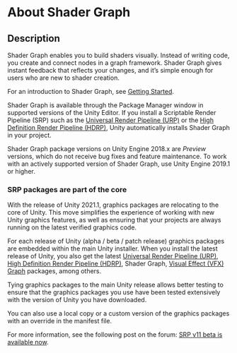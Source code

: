 # About Shader Graph

## Description

Shader Graph enables you to build shaders visually. Instead of writing code, you create and connect nodes in a graph framework. Shader Graph gives instant feedback that reflects your changes, and it’s simple enough for users who are new to shader creation.

For an introduction to Shader Graph, see [Getting Started](Getting-Started.md).

Shader Graph is available through the Package Manager window in supported versions of the Unity Editor. If you install a Scriptable Render Pipeline (SRP) such as the [Universal Render Pipeline (URP)](https://docs.unity3d.com/Manual/urp/urp-introduction.html) or the [High Definition Render Pipeline (HDRP)](https://docs.unity3d.com/Packages/com.unity.render-pipelines.high-definition@latest), Unity automatically installs Shader Graph in your project.

Shader Graph package versions on Unity Engine 2018.x are *Preview* versions, which do not receive bug fixes and feature maintenance. To work with an actively supported version of Shader Graph, use Unity Engine 2019.1 or higher.

### SRP packages are part of the core

With the release of Unity 2021.1, graphics packages are relocating to the core of Unity. This move simplifies the experience of working with new Unity graphics features, as well as ensuring that your projects are always running on the latest verified graphics code.

For each release of Unity (alpha / beta / patch release) graphics packages are embedded within the main Unity installer. When you install the latest release of Unity, you also get the latest [Universal Render Pipeline (URP)](https://docs.unity3d.com/Manual/urp/urp-introduction.html), [High Definition Render Pipeline (HDRP)](https://docs.unity3d.com/Packages/com.unity.render-pipelines.high-definition@latest), Shader Graph, [Visual Effect (VFX) Graph](https://docs.unity3d.com/Packages/com.unity.visualeffectgraph@latest) packages, among others.

Tying graphics packages to the main Unity release allows better testing to ensure that the graphics packages you use have been tested extensively with the version of Unity you have downloaded.

You can also use a local copy or a custom version of the graphics packages with an override in the manifest file.

For more information, see the following post on the forum: [SRP v11 beta is available now](https://forum.unity.com/threads/srp-v11-beta-is-available-now.1046539/).
